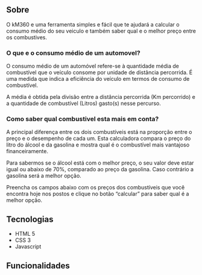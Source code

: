 ## Sobre

O kM360 e uma ferramenta simples e fácil que te ajudará a calcular o consumo médio do seu veiculo e também saber qual e o melhor preço entre os combustives.

### O que e o consumo médio de um automovel?
O consumo médio de um automóvel refere-se à quantidade média de combustível que o veículo consome por unidade de distância percorrida. É uma medida que indica a eficiência do veículo em termos de consumo de combustível.

A média é obtida pela divisão entre a distância percorrida (Km percorrido) e a quantidade de combustível (Litros) gasto(s) nesse percurso.

### Como saber qual combustivel esta mais em conta?
A principal diferença entre os dois combustíveis está na proporção entre o preço e o desempenho de cada um. Esta calculadora compara o preço do litro do álcool e da gasolina e mostra qual é o combustível mais vantajoso financeiramente.

Para sabermos se o álcool está com o melhor preço, o seu valor deve estar igual ou abaixo de 70%, comparado ao preço da gasolina. Caso contrário a gasolina será a melhor opção.

Preencha os campos abaixo com os preços dos combustíveis que você encontra hoje nos postos e clique no botão “calcular” para saber qual é a melhor opção.

## Tecnologias
* HTML 5
* CSS 3
* Javascript 
  
## Funcionalidades
